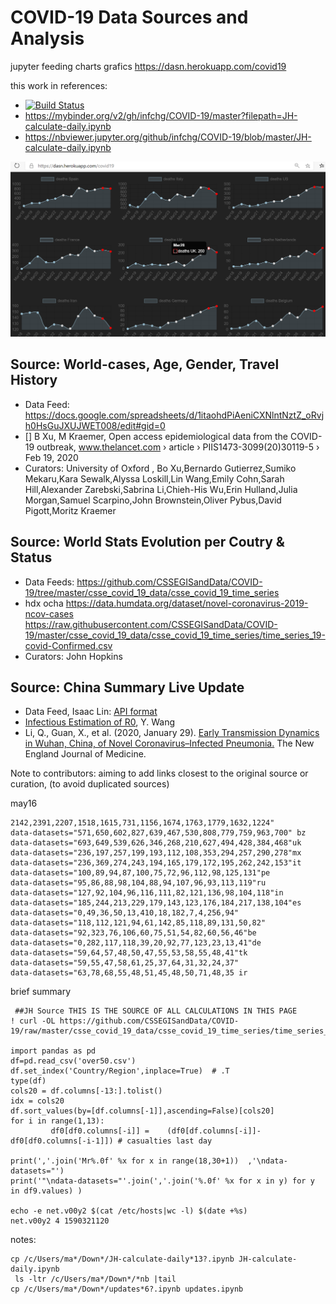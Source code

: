 # COVID-19 Data Sources and Analysis

jupyter feeding charts grafics https://dasn.herokuapp.com/covid19  

this work in references:
- [![Build Status](https://travis-ci.org/infchg/COVID-19.svg)](https://travis-ci.org/infchg/covid-19) 
- https://mybinder.org/v2/gh/infchg/COVID-19/master?filepath=JH-calculate-daily.ipynb
- https://nbviewer.jupyter.org/github/infchg/COVID-19/blob/master/JH-calculate-daily.ipynb

![dasn.herokuapp.com/covid19](dasn-dashboard-covid19.PNG)

## Source: World-cases, Age, Gender, Travel History
  - Data Feed: https://docs.google.com/spreadsheets/d/1itaohdPiAeniCXNlntNztZ_oRvjh0HsGuJXUJWET008/edit#gid=0
  - [] B Xu, M Kraemer, Open access epidemiological data from the COVID-19 outbreak, www.thelancet.com › article › PIIS1473-3099(20)30119-5 › Feb 19, 2020 
  - Curators: University of Oxford , Bo Xu,Bernardo Gutierrez,Sumiko Mekaru,Kara Sewalk,Alyssa Loskill,Lin Wang,Emily Cohn,Sarah Hill,Alexander Zarebski,Sabrina Li,Chieh-His Wu,Erin Hulland,Julia Morgan,Samuel Scarpino,John Brownstein,Oliver Pybus,David Pigott,Moritz Kraemer
  
## Source: World Stats Evolution per Coutry & Status
  - Data Feeds: https://github.com/CSSEGISandData/COVID-19/tree/master/csse_covid_19_data/csse_covid_19_time_series
  - hdx ocha https://data.humdata.org/dataset/novel-coronavirus-2019-ncov-cases https://raw.githubusercontent.com/CSSEGISandData/COVID-19/master/csse_covid_19_data/csse_covid_19_time_series/time_series_19-covid-Confirmed.csv
  - Curators: John Hopkins

## Source: China Summary Live Update
  - Data Feed, Isaac Lin: [API format](https://lab.isaaclin.cn/nCoV/api/overall?latest=0)
  - [Infectious Estimation of R0](https://github.com/yijunwang0805/YijunWang), Y. Wang
  - Li, Q., Guan, X., et al. (2020, January 29). [Early Transmission Dynamics in Wuhan, China, of Novel Coronavirus–Infected Pneumonia.](https://www.nejm.org/doi/full/10.1056/NEJMoa2001316#article_references) The New England Journal of Medicine. 

Note to contributors: aiming to add links closest to the original source or curation, (to avoid duplicated sources)


may16
```
2142,2391,2207,1518,1615,731,1156,1674,1763,1779,1632,1224"
data-datasets="571,650,602,827,639,467,530,808,779,759,963,700" bz
data-datasets="693,649,539,626,346,268,210,627,494,428,384,468"uk
data-datasets="236,197,257,199,193,112,108,353,294,257,290,278"mx
data-datasets="236,369,274,243,194,165,179,172,195,262,242,153"it
data-datasets="100,89,94,87,100,75,72,96,112,98,125,131"pe
data-datasets="95,86,88,98,104,88,94,107,96,93,113,119"ru
data-datasets="127,92,104,96,116,111,82,121,136,98,104,118"in
data-datasets="185,244,213,229,179,143,123,176,184,217,138,104"es
data-datasets="0,49,36,50,13,410,18,182,7,4,256,94"
data-datasets="118,112,121,94,61,142,85,118,89,131,50,82"
data-datasets="92,323,76,106,60,75,51,54,82,60,56,46"be
data-datasets="0,282,117,118,39,20,92,77,123,23,13,41"de
data-datasets="59,64,57,48,50,47,55,53,58,55,48,41"tk
data-datasets="59,55,47,58,61,25,37,64,31,32,24,37"
data-datasets="63,78,68,55,48,51,45,48,50,71,48,35 ir
```

brief summary 

```
 ##JH Source THIS IS THE SOURCE OF ALL CALCULATIONS IN THIS PAGE
! curl -OL https://github.com/CSSEGISandData/COVID-19/raw/master/csse_covid_19_data/csse_covid_19_time_series/time_series_covid19_deaths_global.csv

import pandas as pd
df=pd.read_csv('over50.csv')
df.set_index('Country/Region',inplace=True)  # .T
type(df)
cols20 = df.columns[-13:].tolist()
idx = cols20
df.sort_values(by=[df.columns[-1]],ascending=False)[cols20]
for i in range(1,13):
         df0[df0.columns[-i]] =    (df0[df.columns[-i]]-df0[df0.columns[-i-1]]) # casualties last day

print(','.join('Mr%.0f' %x for x in range(18,30+1))  ,'\ndata-datasets="')
print('"\ndata-datasets="'.join(','.join('%.0f' %x for x in y) for y in df9.values) )

echo -e net.v00y2 $(cat /etc/hosts|wc -l) $(date +%s)
net.v00y2 4 1590321120
```

notes:
```
cp /c/Users/ma*/Down*/JH-calculate-daily*13?.ipynb JH-calculate-daily.ipynb
 ls -ltr /c/Users/ma*/Down*/*nb |tail
cp /c/Users/ma*/Down*/updates*6?.ipynb updates.ipynb
```

